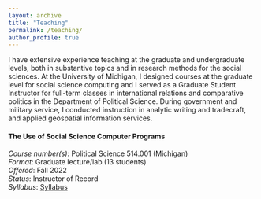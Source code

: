 ```yaml
---
layout: archive
title: "Teaching"
permalink: /teaching/
author_profile: true
---
```


I have extensive experience teaching at the graduate and undergraduate levels, both in substantive topics and in research methods for the social sciences. At the University of Michigan, I designed courses at the graduate level for social science computing and I served as a Graduate Student Instructor for full-term classes in international relations and comparative politics in the Department of Political Science. During government and military service, I conducted instruction in analytic writing and tradecraft, and applied geospatial information services.

#### The Use of Social Science Computer Programs

*Course number(s)*: Political Science 514.001 (Michigan)  
*Format*: Graduate lecture/lab (13 students)  
*Offered*: Fall 2022  
*Status*: Instructor of Record  
*Syllabus*: [Syllabus](/files/Curriculum_Vitae_short.pdf)


